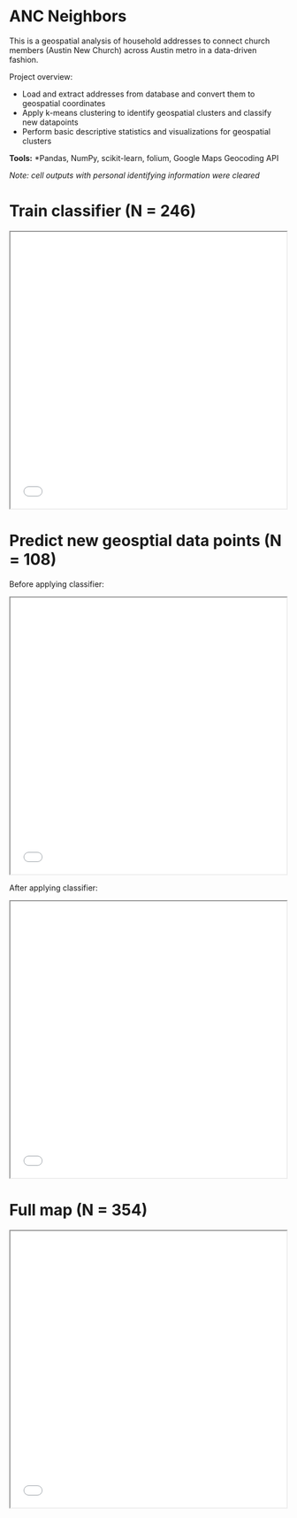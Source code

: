 # ANC Neighbors

This is a geospatial analysis of household addresses to connect church members (Austin New Church) across Austin metro in a data-driven fashion.

Project overview:

- Load and extract addresses from database and convert them to geospatial coordinates
- Apply k-means clustering to identify geospatial clusters and classify new datapoints
- Perform basic descriptive statistics and visualizations for geospatial clusters

**Tools:** *Pandas, NumPy, scikit-learn, folium, Google Maps Geocoding API

*Note: cell outputs with personal identifying information were cleared*

# Train classifier (N = 246)
<iframe src="maps/training_model.html" height="500" width="500"></iframe>

# Predict new geosptial data points (N = 108)
Before applying classifier:
<iframe src="maps/test_set.html" height="500" width="500"></iframe>

After applying classifier:
<iframe src="maps/test_set_classified.html" height="500" width="500"></iframe>

# Full map (N = 354)

<iframe src="maps/fullset.html" height="500" width="500"></iframe>
